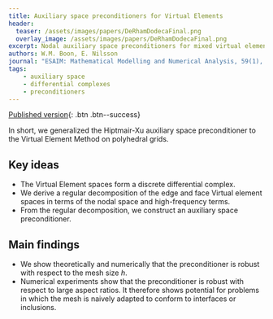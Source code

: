```yaml
---
title: Auxiliary space preconditioners for Virtual Elements
header: 
  teaser: /assets/images/papers/DeRhamDodecaFinal.png
  overlay_image: /assets/images/papers/DeRhamDodecaFinal.png
excerpt: Nodal auxiliary space preconditioners for mixed virtual element methods
authors: W.M. Boon, E. Nilsson
journal: "ESAIM: Mathematical Modelling and Numerical Analysis, 59(1), 363-387."
tags: 
    - auxiliary space
    - differential complexes
    - preconditioners
---
```


<!-- [Published version](){: .btn .btn--info} -->
[Published version](https://doi.org/10.1051/m2an/2024081){: .btn .btn--success}

In short, we generalized the Hiptmair-Xu auxiliary space preconditioner to the Virtual Element Method on polyhedral grids. 

## Key ideas
- The Virtual Element spaces form a discrete differential complex.
- We derive a regular decomposition of the edge and face Virtual element spaces in terms of the nodal space and high-frequency terms.
- From the regular decomposition, we construct an auxiliary space preconditioner.

## Main findings
- We show theoretically and numerically that the preconditioner is robust with respect to the mesh size $h$.
- Numerical experiments show that the preconditioner is robust with respect to large aspect ratios. It therefore shows potential for problems in which the mesh is naively adapted to conform to interfaces or inclusions.